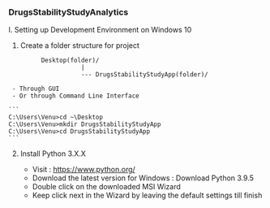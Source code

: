 ### DrugsStabilityStudyAnalytics

I. Setting up Development Environment on Windows 10 
 1. Create a folder structure for project 
 ``` 
          Desktop(folder)/
                     |
                     --- DrugsStabilityStudyApp(folder)/
 ```                                         
     - Through GUI
     - Or through Command Line Interface

    ```    
    C:\Users\Venu>cd ~\Desktop
    C:\Users\Venu>mkdir DrugsStabilityStudyApp
    C:\Users\Venu>cd DrugsStabilityStudyApp    
    ```
 2. Install Python 3.X.X
    - Visit : https://www.python.org/
    - Download the latest version for Windows :  Download Python 3.9.5
    - Double click on the downloaded MSI Wizard 
    - Keep click next in the Wizard by leaving the default settings till finish

      
    ```
    
    ```
